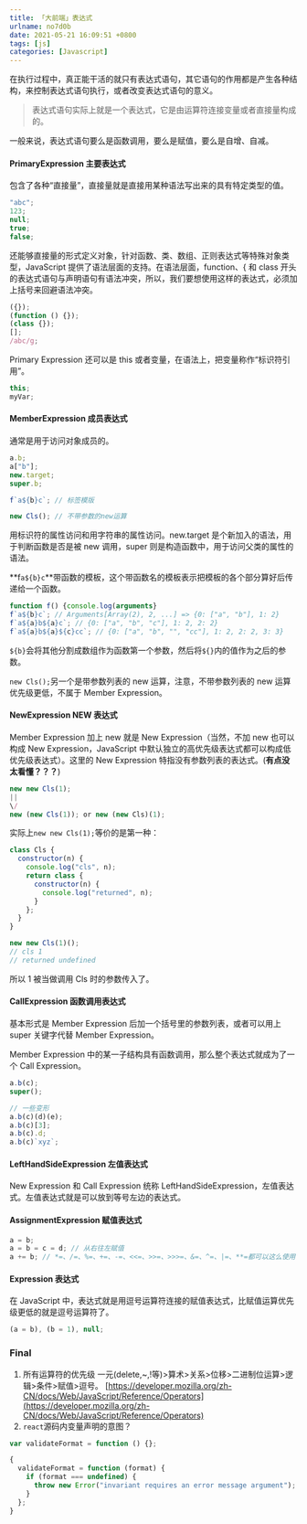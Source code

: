 ```yaml
---
title: 「大前端」表达式
urlname: no7d0b
date: 2021-05-21 16:09:51 +0800
tags: [js]
categories: [Javascript]
---
```


在执行过程中，真正能干活的就只有表达式语句，其它语句的作用都是产生各种结构，来控制表达式语句执行，或者改变表达式语句的意义。

> 表达式语句实际上就是一个表达式，它是由运算符连接变量或者直接量构成的。

一般来说，表达式语句要么是函数调用，要么是赋值，要么是自增、自减。

#### PrimaryExpression 主要表达式

包含了各种“直接量”，直接量就是直接用某种语法写出来的具有特定类型的值。

```javascript
"abc";
123;
null;
true;
false;
```

还能够直接量的形式定义对象，针对函数、类、数组、正则表达式等特殊对象类型，JavaScript 提供了语法层面的支持。在语法层面，function、{ 和 class 开头的表达式语句与声明语句有语法冲突，所以，我们要想使用这样的表达式，必须加上括号来回避语法冲突。

```javascript
({});
(function () {});
(class {});
[];
/abc/g;
```

Primary Expression 还可以是 this 或者变量，在语法上，把变量称作“标识符引用”。

```javascript
this;
myVar;
```

#### MemberExpression 成员表达式

通常是用于访问对象成员的。

```javascript
a.b;
a["b"];
new.target;
super.b;

f`a${b}c`; // 标签模版

new Cls(); // 不带参数的new运算
```

用标识符的属性访问和用字符串的属性访问。new.target 是个新加入的语法，用于判断函数是否是被 new 调用，super 则是构造函数中，用于访问父类的属性的语法。

**f`a${b}c`**带函数的模板，这个带函数名的模板表示把模板的各个部分算好后传递给一个函数。

```javascript
function f() {console.log(arguments}
f`a${b}c`; // Arguments[Array(2), 2, ...] => {0: ["a", "b"], 1: 2}
f`a${a}b${a}c`; // {0: ["a", "b", "c"], 1: 2, 2: 2}
f`a${a}b${a}${c}cc`; // {0: ["a", "b", "", "cc"], 1: 2, 2: 2, 3: 3}
```

`${b}`会将其他分割成数组作为函数第一个参数，然后将`${}`内的值作为之后的参数。

`new Cls();`另一个是带参数列表的 new 运算，注意，不带参数列表的 new 运算优先级更低，不属于 Member Expression。

#### NewExpression NEW 表达式

Member Expression 加上 new 就是 New Expression（当然，不加 new 也可以构成 New Expression，JavaScript 中默认独立的高优先级表达式都可以构成低优先级表达式）。这里的 New Expression 特指没有参数列表的表达式。(**有点没太看懂？？？**)

```javascript
new new Cls(1);
||
\/
new (new Cls(1)); or new (new Cls)(1);
```

实际上`new new Cls(1);`等价的是第一种：

```javascript
class Cls {
  constructor(n) {
    console.log("cls", n);
    return class {
      constructor(n) {
        console.log("returned", n);
      }
    };
  }
}

new new Cls(1)();
// cls 1
// returned undefined
```

所以 1 被当做调用 Cls 时的参数传入了。

#### CallExpression 函数调用表达式

基本形式是 Member Expression 后加一个括号里的参数列表，或者可以用上 super 关键字代替 Member Expression。

Member Expression 中的某一子结构具有函数调用，那么整个表达式就成为了一个 Call Expression。

```javascript
a.b(c);
super();

// 一些变形
a.b(c)(d)(e);
a.b(c)[3];
a.b(c).d;
a.b(c)`xyz`;
```

#### LeftHandSideExpression 左值表达式

New Expression 和 Call Expression 统称 LeftHandSideExpression，左值表达式。左值表达式就是可以放到等号左边的表达式。

#### AssignmentExpression 赋值表达式

```javascript
a = b;
a = b = c = d; // 从右往左赋值
a += b; // *=、/=、%=、+=、-=、<<=、>>=、>>>=、&=、^=、|=、**=都可以这么使用
```

#### Expression 表达式

在 JavaScript 中，表达式就是用逗号运算符连接的赋值表达式，比赋值运算优先级更低的就是逗号运算符了。

```javascript
(a = b), (b = 1), null;
```

### Final

1. 所有运算符的优先级
   一元(delete,~,!等)>算术>关系>位移>二进制位运算>逻辑>条件>赋值>逗号。
   [https://developer.mozilla.org/zh-CN/docs/Web/JavaScript/Reference/Operators](https://developer.mozilla.org/zh-CN/docs/Web/JavaScript/Reference/Operators)
1. `react`源码内变量声明的意图？

```javascript
var validateFormat = function () {};

{
  validateFormat = function (format) {
    if (format === undefined) {
      throw new Error("invariant requires an error message argument");
    }
  };
}
```
